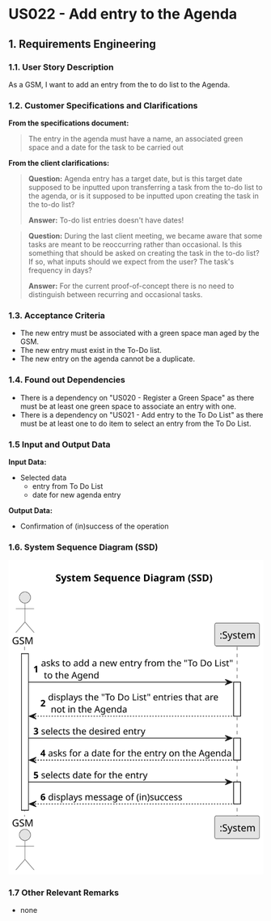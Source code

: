 # US022 - Add entry to the Agenda


## 1. Requirements Engineering

### 1.1. User Story Description

As a GSM, I want to add an entry from the to do list to the Agenda. 

### 1.2. Customer Specifications and Clarifications 

**From the specifications document:**

> The entry in the agenda must have a name, an associated green space and a date for the task to be carried out 

**From the client clarifications:**

> **Question:**  Agenda entry has a target date, but is this target date supposed to be inputted upon transferring a task from the to-do list to the agenda, or is it supposed to be inputted upon creating the task in the to-do list?
>
> **Answer:** To-do list entries doesn't have dates!

> **Question:** During the last client meeting, we became aware that some tasks are meant to be reoccurring rather than occasional. Is this something that should be asked on creating the task in the to-do list? If so, what inputs should we expect from the user? The task's frequency in days?
>
> **Answer:** For the current proof-of-concept there is no need to distinguish between recurring and occasional tasks.

### 1.3. Acceptance Criteria

* The new entry must be associated with a green space man aged by the GSM.
* The new entry must exist in the To-Do list.
* The new entry on the agenda cannot be a duplicate.

### 1.4. Found out Dependencies

* There is a dependency on "US020 - Register a Green Space" as there must be at least one green space to associate an entry with one.
* There is a dependency on "US021 - Add entry to the To Do List" as there must be at least one to do item to select an entry from the To Do List.

### 1.5 Input and Output Data

**Input Data:**

* Selected data
  * entry from To Do List
  * date for new agenda entry

**Output Data:**

* Confirmation of (in)success of the operation

### 1.6. System Sequence Diagram (SSD)

![System Sequence Diagram - Alternative One](svg/us022-system-sequence-diagram.svg)

### 1.7 Other Relevant Remarks

* none